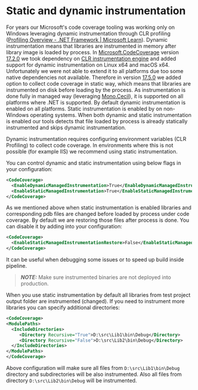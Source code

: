 # Static and dynamic instrumentation

For years our Microsoft's code coverage tooling was working only on Windows leveraging dynamic instrumentation through CLR profiling ([Profiling Overview - .NET Framework | Microsoft Learn](https://learn.microsoft.com/dotnet/framework/unmanaged-api/profiling/profiling-overview)). Dynamic instrumentation means that libraries are instrumented in memory after library image is loaded by process. In [Microsoft.CodeCoverage](https://www.nuget.org/packages/Microsoft.CodeCoverage) version [17.2.0](https://www.nuget.org/packages/Microsoft.CodeCoverage/17.2.0) we took dependency on [CLR instrumentation engine](https://github.com/microsoft/CLRInstrumentationEngine) and added support for dynamic instrumentation on Linux x64 and macOS x64. Unfortunately we were not able to extend it to all platforms due too some native dependencies not available. Therefore in version [17.5.0](https://www.nuget.org/packages/Microsoft.CodeCoverage/17.5.0) we added option to collect code coverage in static way, which means that libraries are instrumented on disk before loading by the process. As instrumentation is done fully in managed way (leveraging [Mono.Cecil](https://github.com/jbevain/cecil)), it is supported on all platforms where .NET is supported. By default dynamic instrumentation is enabled on all platforms. Static instrumentation is enabled by on non-Windows operating systems. When both dynamic and static instrumentation is enabled our tools detects that file loaded by process is already statically instrumented and skips dynamic instrumentation.

Dynamic instrumentation requires configuring environment variables (CLR Profiling) to collect code coverage. In environments where this is not possible (for example IIS) we recommend using static instrumentation.

You can control dynamic and static instrumentation using below flags in your configuration:
```xml
<CodeCoverage>
  <EnableDynamicManagedInstrumentation>True</EnableDynamicManagedInstrumentation>
  <EnableStaticManagedInstrumentation>True</EnableStaticManagedInstrumentation>
</CodeCoverage>
```

As we mentioned above when static instrumentation is enabled libraries and corresponding pdb files are changed before loaded by process under code coverage. By default we are restoring those files after process is done. You can disable it by adding into your configuration:

```xml
<CodeCoverage>
  <EnableStaticManagedInstrumentationRestore>False</EnableStaticManagedInstrumentationRestore>
</CodeCoverage>
```
It can be useful when debugging some issues or to speed up build inside pipeline. 

> **_NOTE:_** Make sure instrumented binaries are not deployed into production.

When you use static instrumentation by default all libraries from test project output folder are instrumented (changed). If you need to instrument more libraries you can specify additional directories:

```xml
<CodeCoverage>
<ModulePaths>
  <IncludeDirectories>
     <Directory Recursive="True">D:\src\Lib1\bin\Debug</Directory>
     <Directory Recursive="False">D:\src\Lib2\bin\Debug</Directory>
  </IncludeDirectories>
</ModulePaths>
</CodeCoverage>
```

Above configuration will make sure all files from `D:\src\Lib1\bin\Debug` directory and subdirectories will be also instrumented. Also all files from directory `D:\src\Lib2\bin\Debug` will be instrumented.
